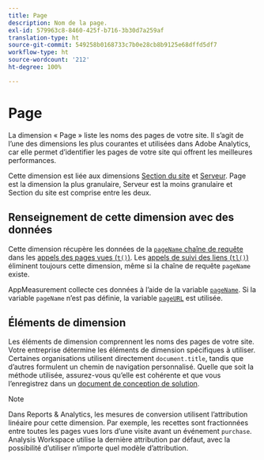 ```yaml
---
title: Page
description: Nom de la page.
exl-id: 579963c8-8460-425f-b716-3b30d7a259af
translation-type: ht
source-git-commit: 549258b0168733c7b0e28cb8b9125e68dffd5df7
workflow-type: ht
source-wordcount: '212'
ht-degree: 100%

---
```


# Page

La dimension « Page » liste les noms des pages de votre site. Il s’agit de l’une des dimensions les plus courantes et utilisées dans Adobe Analytics, car elle permet d’identifier les pages de votre site qui offrent les meilleures performances.

Cette dimension est liée aux dimensions [Section du site](site-section.md) et [Serveur](server.md). Page est la dimension la plus granulaire, Serveur est la moins granulaire et Section du site est comprise entre les deux.

## Renseignement de cette dimension avec des données

Cette dimension récupère les données de la [`pageName` chaîne de requête](/help/implement/validate/query-parameters.md) dans les [appels des pages vues (`t()`)](/help/implement/vars/functions/t-method.md). Les [appels de suivi des liens (`tl()`)](/help/implement/vars/functions/tl-method.md) éliminent toujours cette dimension, même si la chaîne de requête `pageName` existe.

AppMeasurement collecte ces données à l’aide de la variable [`pageName`](/help/implement/vars/page-vars/pagename.md). Si la variable `pageName` n’est pas définie, la variable [`pageURL`](/help/implement/vars/page-vars/pageurl.md) est utilisée.

## Éléments de dimension

Les éléments de dimension comprennent les noms des pages de votre site. Votre entreprise détermine les éléments de dimension spécifiques à utiliser. Certaines organisations utilisent directement `document.title`, tandis que d’autres formulent un chemin de navigation personnalisé. Quelle que soit la méthode utilisée, assurez-vous qu’elle est cohérente et que vous l’enregistrez dans un [document de conception de solution](/help/implement/prepare/solution-design.md).

>[!NOTE]
>
>Dans Reports &amp; Analytics, les mesures de conversion utilisent l’attribution linéaire pour cette dimension. Par exemple, les recettes sont fractionnées entre toutes les pages vues lors d’une visite avant un événement `purchase`. Analysis Workspace utilise la dernière attribution par défaut, avec la possibilité d’utiliser n’importe quel modèle d’attribution.
